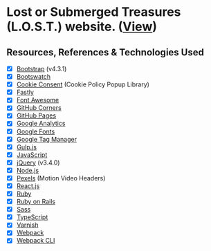 # Lost or Submerged Treasures (L.O.S.T.) website. ([View](https://www.lostorsubmergedtreasures.com))

## Resources, References & Technologies Used
- [x] [Bootstrap](https://getbootstrap.com/) (v4.3.1)
- [x] [Bootswatch](https://github.com/thomaspark/bootswatch)
- [x] [Cookie Consent](https://github.com/insites/cookieconsent) (Cookie Policy Popup Library)
- [x] [Fastly](https://www.fastly.com/)
- [x] [Font Awesome](https://fontawesome.com/)
- [x] [GitHub Corners](https://github.com/tholman/github-corners)
- [x] [GitHub Pages](https://pages.github.com/)
- [x] [Google Analytics](https://analytics.google.com/analytics/web/)
- [x] [Google Fonts](https://fonts.google.com/)
- [x] [Google Tag Manager](https://tagmanager.google.com/)
- [x] [Gulp.js](https://gulpjs.com/)
- [x] [JavaScript](https://www.javascript.com/)
- [x] [jQuery](https://jquery.com/) (v3.4.0)
- [x] [Node.js](https://nodejs.org/en/)
- [x] [Pexels](https://www.pexels.com) (Motion Video Headers)
- [x] [React.js](https://reactjs.org/)
- [x] [Ruby](https://www.ruby-lang.org/en/)
- [x] [Ruby on Rails](https://rubyonrails.org/)
- [x] [Sass](https://sass-lang.com/)
- [x] [TypeScript](https://www.typescriptlang.org/)
- [x] [Varnish](http://varnish-cache.org/)
- [x] [Webpack](https://webpack.js.org/)
- [x] [Webpack CLI](https://webpack.js.org/api/cli/)